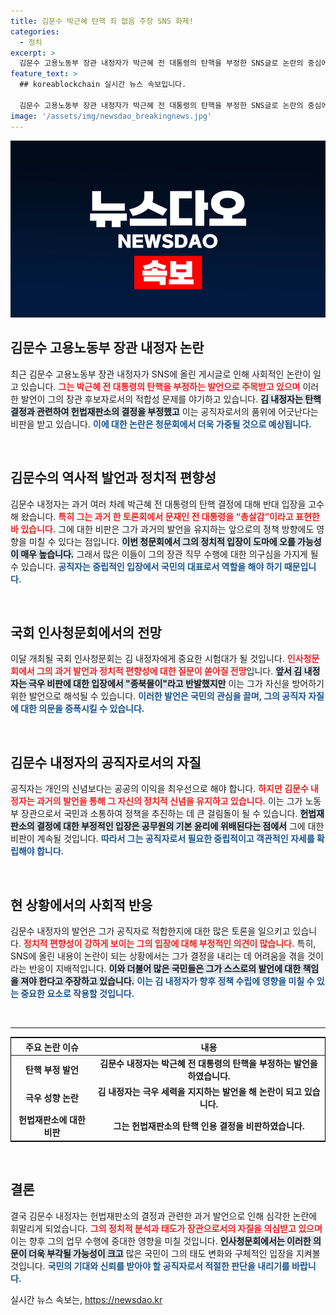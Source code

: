 ```yaml
---
title: 김문수 박근혜 탄핵 죄 없음 주장 SNS 화제!
categories:
  - 정치
excerpt: >
  김문수 고용노동부 장관 내정자가 박근혜 전 대통령의 탄핵을 부정한 SNS글로 논란의 중심에 섰습니다. 헌법재판소 결정을 부정하는 그의 태도가 정치적 편향성 논란을 일으키고 있으며, 청문회에서도 격렬한 질의가 예상됩니다.
feature_text: >
  ## koreablockchain 실시간 뉴스 속보입니다.

  김문수 고용노동부 장관 내정자가 박근혜 전 대통령의 탄핵을 부정한 SNS글로 논란의 중심에 섰습니다. 헌법재판소 결정을 부정하는 그의 태도가 정치적 편향성 논란을 일으키고 있으며, 청문회에서도 격렬한 질의가 예상됩니다.
image: '/assets/img/newsdao_breakingnews.jpg'
---
```


<p><img src="/assets/img/newsdao_breakingnews.jpg" alt="koreablockchain 속보" /></p>

<h2 data-ke-size="size26">김문수 고용노동부 장관 내정자 논란</h2>

<p data-ke-size="size16">최근 김문수 고용노동부 장관 내정자가 SNS에 올린 게시글로 인해 사회적인 논란이 일고 있습니다. <b><span style="color: #ee2323;">그는 박근혜 전 대통령의 탄핵을 부정하는 발언으로 주목받고 있으며</span></b> 이러한 발언이 그의 장관 후보자로서의 적합성 문제를 야기하고 있습니다. <b><span style="background-color: #21538527;">김 내정자는 탄핵 결정과 관련하여 헌법재판소의 결정을 부정했고</span></b> 이는 공직자로서의 품위에 어긋난다는 비판을 받고 있습니다. <b><span style="color: #1a5490;">이에 대한 논란은 청문회에서 더욱 가중될 것으로 예상됩니다.</span></b></p>

<p data-ke-size="size16">&nbsp;</p>

<h2 data-ke-size="size26">김문수의 역사적 발언과 정치적 편향성</h2>

<p data-ke-size="size16">김문수 내정자는 과거 여러 차례 박근혜 전 대통령의 탄핵 결정에 대해 반대 입장을 고수해 왔습니다. <b><span style="color: #ee2323;">특히 그는 과거 한 토론회에서 문재인 전 대통령을 “총살감”이라고 표현한 바 있습니다.</span></b> 그에 대한 비판은 그가 과거의 발언을 유지하는 앞으로의 정책 방향에도 영향을 미칠 수 있다는 점입니다. <b><span style="background-color: #21538527;">이번 청문회에서 그의 정치적 입장이 도마에 오를 가능성이 매우 높습니다.</span></b> 그래서 많은 이들이 그의 장관 직무 수행에 대한 의구심을 가지게 될 수 있습니다. <b><span style="color: #1a5490;">공직자는 중립적인 입장에서 국민의 대표로서 역할을 해야 하기 때문입니다.</span></b></p>

<p data-ke-size="size16">&nbsp;</p>

<h2 data-ke-size="size26">국회 인사청문회에서의 전망</h2>

<p data-ke-size="size16">이달 개최될 국회 인사청문회는 김 내정자에게 중요한 시험대가 될 것입니다. <b><span style="color: #ee2323;">인사청문회에서 그의 과거 발언과 정치적 편향성에 대한 질문이 쏟아질 전망</span></b>입니다. <b><span style="background-color: #21538527;">앞서 김 내정자는 극우 비판에 대한 입장에서 "종북몰이"라고 반발했지만</span></b> 이는 그가 자신을 방어하기 위한 발언으로 해석될 수 있습니다. <b><span style="color: #1a5490;">이러한 발언은 국민의 관심을 끌며, 그의 공직자 자질에 대한 의문을 증폭시킬 수 있습니다.</span></b></p>

<p data-ke-size="size16">&nbsp;</p>

<h2 data-ke-size="size26">김문수 내정자의 공직자로서의 자질</h2>

<p data-ke-size="size16">공직자는 개인의 신념보다는 공공의 이익을 최우선으로 해야 합니다. <b><span style="color: #ee2323;">하지만 김문수 내정자는 과거의 발언을 통해 그 자신의 정치적 신념을 유지하고 있습니다.</span></b> 이는 그가 노동부 장관으로서 국민과 소통하여 정책을 추진하는 데 큰 걸림돌이 될 수 있습니다. <b><span style="background-color: #21538527;">헌법재판소의 결정에 대한 부정적인 입장은 공무원의 기본 윤리에 위배된다는 점에서</span></b> 그에 대한 비판이 계속될 것입니다. <b><span style="color: #1a5490;">따라서 그는 공직자로서 필요한 중립적이고 객관적인 자세를 확립해야 합니다.</span></b></p>

<p data-ke-size="size16">&nbsp;</p>

<h2 data-ke-size="size26">현 상황에서의 사회적 반응</h2>

<p data-ke-size="size16">김문수 내정자의 발언은 그가 공직자로 적합한지에 대한 많은 토론을 일으키고 있습니다. <b><span style="color: #ee2323;">정치적 편향성이 강하게 보이는 그의 입장에 대해 부정적인 의견이 많습니다.</span></b> 특히, SNS에 올린 내용이 논란이 되는 상황에서는 그가 결정을 내리는 데 어려움을 겪을 것이라는 반응이 지배적입니다. <b><span style="background-color: #21538527;">이와 더불어 많은 국민들은 그가 스스로의 발언에 대한 책임을 져야 한다고 주장하고 있습니다.</span></b> <b><span style="color: #1a5490;">이는 김 내정자가 향후 정책 수립에 영향을 미칠 수 있는 중요한 요소로 작용할 것입니다.</span></b></p>

<p data-ke-size="size16">&nbsp;</p>

<hr />

<table style="width: 100%; border: 1px solid black;">
    <thead>
        <tr>
            <th style="text-align: center;">주요 논란 이슈</th>
            <th style="text-align: center;">내용</th>
        </tr>
    </thead>
    <tbody>
        <tr>
            <td style="text-align: center; height: 17px;"><b>탄핵 부정 발언</b></td>
            <td style="text-align: center; height: 17px;"><b>김문수 내정자는 박근혜 전 대통령의 탄핵을 부정하는 발언을 하였습니다.</b></td>
        </tr>
        <tr>
            <td style="text-align: center; height: 17px;"><b>극우 성향 논란</b></td>
            <td style="text-align: center; height: 17px;"><b>김 내정자는 극우 세력을 지지하는 발언을 해 논란이 되고 있습니다.</b></td>
        </tr>
        <tr>
            <td style="text-align: center; height: 17px;"><b>헌법재판소에 대한 비판</b></td>
            <td style="text-align: center; height: 17px;"><b>그는 헌법재판소의 탄핵 인용 결정을 비판하였습니다.</b></td>
        </tr>
    </tbody>
</table>

<p data-ke-size="size16">&nbsp;</p>

<h2 data-ke-size="size26">결론</h2>

<p data-ke-size="size16">결국 김문수 내정자는 헌법재판소의 결정과 관련한 과거 발언으로 인해 심각한 논란에 휘말리게 되었습니다. <b><span style="color: #ee2323;">그의 정치적 분석과 태도가 장관으로서의 자질을 의심받고 있으며</span></b> 이는 향후 그의 업무 수행에 중대한 영향을 미칠 것입니다. <b><span style="background-color: #21538527;">인사청문회에서는 이러한 의문이 더욱 부각될 가능성이 크고</span></b> 많은 국민이 그의 태도 변화와 구체적인 입장을 지켜볼 것입니다. <b><span style="color: #1a5490;">국민의 기대와 신뢰를 받아야 할 공직자로서 적절한 판단을 내리기를 바랍니다.</span></b></p>
실시간 뉴스 속보는, <a href="https://newsdao.kr" rel="dofollow">https://newsdao.kr</a>


